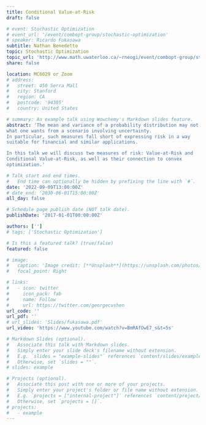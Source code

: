 ```yaml
---
title: Conditional Value-at-Risk
draft: false

# event: Stochastic Optimization
# event_url: '/event/combopt-group/stochastic-optimization'
# speaker: Ricardo Fukasawa
subtitle: Nathan Benedetto
topic: Stochastic Optimization
topic_url: 'http://www.math.uwaterloo.ca/~rneogi/event/combopt-group/stochastic-optimization'
share: false

location: MC6029 or Zoom
# address:
#   street: 450 Serra Mall
#   city: Stanford
#   region: CA
#   postcode: '94305'
#   country: United States

# summary: An example talk using Wowchemy's Markdown slides feature.
abstract: 'The mean and variance of a probability distribution may not reflect
what one wants from a scenario involving uncertainty.
In particular, such measures fall short of expressing risk in a way
suitable for financial and similar applications.

In this talk we will discuss two measures of risk: Value-at-Risk and
Conditional Value-at-Risk, as well as their connection to convex
optimization.'

# Talk start and end times.
#   End time can optionally be hidden by prefixing the line with `#`.
date: '2022-09-09T13:00:00Z'
# date_end: '2030-06-01T15:00:00Z'
all_day: false

# Schedule page publish date (NOT talk date).
publishDate: '2017-01-01T00:00:00Z'

authors: ['']
# tags: ['Stochastic Optimization']

# Is this a featured talk? (true/false)
featured: false

# image:
#   caption: 'Image credit: [**Unsplash**](https://unsplash.com/photos/bzdhc5b3Bxs)'
#   focal_point: Right

# links:
#   - icon: twitter
#     icon_pack: fab
#     name: Follow
#     url: https://twitter.com/georgecushen
url_code: ''
url_pdf: ''
# url_slides: 'Slides/fukasawa.pdf'
url_video: 'https://www.youtube.com/watch?v=BmRAfOwE7_s&t=5s'

# Markdown Slides (optional).
#   Associate this talk with Markdown slides.
#   Simply enter your slide deck's filename without extension.
#   E.g. `slides = "example-slides"` references `content/slides/example-slides.md`.
#   Otherwise, set `slides = ""`.
# slides: example

# Projects (optional).
#   Associate this post with one or more of your projects.
#   Simply enter your project's folder or file name without extension.
#   E.g. `projects = ["internal-project"]` references `content/project/deep-learning/index.md`.
#   Otherwise, set `projects = []`.
# projects:
#   - example
---
```


<!-- **Topic:**   [Stochastic Optimization]('http://www.math.uwaterloo.ca/~rneogi/event/combopt-group/stochastic-optimization') -->

<!-- {{% callout note %}}
Click on the **Slides** button above to view the built-in slides feature.
{{% /callout %}}

Slides can be added in a few ways:

- **Create** slides using Wowchemy's [_Slides_](https://wowchemy.com/docs/managing-content/#create-slides) feature and link using `slides` parameter in the front matter of the talk file
- **Upload** an existing slide deck to `static/` and link using `url_slides` parameter in the front matter of the talk file
- **Embed** your slides (e.g. Google Slides) or presentation video on this page using [shortcodes](https://wowchemy.com/docs/writing-markdown-latex/).

Further event details, including [page elements](https://wowchemy.com/docs/writing-markdown-latex/) such as image galleries, can be added to the body of this page. -->
